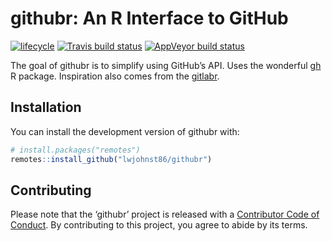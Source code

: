 
<!-- README.md is generated from README.Rmd. Please edit that file -->

# githubr: An R Interface to GitHub

[![lifecycle](https://img.shields.io/badge/lifecycle-experimental-orange.svg)](https://www.tidyverse.org/lifecycle/#experimental)
[![Travis build
status](https://travis-ci.org/lwjohnst86/githubr.svg?branch=master)](https://travis-ci.org/lwjohnst86/githubr)
[![AppVeyor build
status](https://ci.appveyor.com/api/projects/status/github/lwjohnst86/githubr?branch=master&svg=true)](https://ci.appveyor.com/project/lwjohnst86/githubr)

The goal of githubr is to simplify using GitHub’s API. Uses the
wonderful [gh](https://github.com/r-lib/gh) R package. Inspiration also
comes from the [gitlabr](https://CRAN.R-project.org/package=gitlabr).

## Installation

You can install the development version of githubr with:

``` r
# install.packages("remotes")
remotes::install_github("lwjohnst86/githubr")
```

## Contributing

Please note that the ‘githubr’ project is released with a [Contributor
Code of Conduct](CODE_OF_CONDUCT.md). By contributing to this project,
you agree to abide by its terms.
